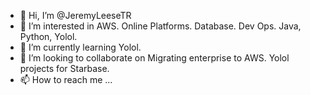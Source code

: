 - 👋 Hi, I’m @JeremyLeeseTR
- 👀 I’m interested in AWS. Online Platforms. Database. Dev Ops. Java, Python, Yolol.
- 🌱 I’m currently learning Yolol.
- 💞️ I’m looking to collaborate on Migrating enterprise to AWS. Yolol projects for Starbase.
- 📫 How to reach me ...

<!---
JeremyLeeseTR/JeremyLeeseTR is a ✨ special ✨ repository because its `README.md` (this file) appears on your GitHub profile.
You can click the Preview link to take a look at your changes.
--->
